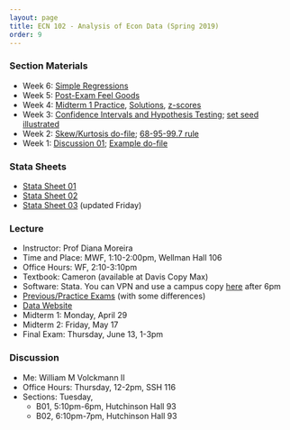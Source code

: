 ```yaml
---
layout: page
title: ECN 102 - Analysis of Econ Data (Spring 2019)
order: 9
---
```


### Section Materials
* Week 6: [Simple Regressions](simpleregressions.pdf)
* Week 5: [Post-Exam Feel Goods](https://youtu.be/nMNLrQW7_pU)
* Week 4: [Midterm 1 Practice](discussion04.pdf), [Solutions](discussion04_answers.pdf), [z-scores](https://www.statisticshowto.datasciencecentral.com/probability-and-statistics/z-score/)
* Week 3: [Confidence Intervals and Hypothesis Testing](CI_htest_pvalue.pdf); [set seed illustrated](setseed.do)
* Week 2: [Skew/Kurtosis do-file](dofile02.do); [68-95-99.7 rule](68-95-997.jpg)
* Week 1: [Discussion 01](discussion01.pdf); [Example do-file](dofile01.do)


### Stata Sheets
* [Stata Sheet 01](stata01.pdf)
* [Stata Sheet 02](stata02.pdf)
* [Stata Sheet 03](stata03.pdf) (updated Friday)


### Lecture
* Instructor: Prof Diana Moreira
* Time and Place: MWF, 1:10-2:00pm, Wellman Hall 106
* Office Hours: WF, 2:10-3:10pm
* Textbook: Cameron (available at Davis Copy Max)
* Software: Stata. You can VPN and use a campus copy [here](https://virtuallab.ucdavis.edu/) after 6pm
* [Previous/Practice Exams](http://cameron.econ.ucdavis.edu/e102/supp102.html) (with some differences)
* [Data Website](http://cameron.econ.ucdavis.edu/ECN102SPRING/AED_DATA.html)
* Midterm 1: Monday, April 29
* Midterm 2: Friday, May 17
* Final Exam: Thursday, June 13, 1-3pm


### Discussion
* Me: William M Volckmann II
* Office Hours: Thursday, 12-2pm, SSH 116
* Sections: Tuesday,
  * B01, 5:10pm-6pm, Hutchinson Hall 93
  * B02, 6:10pm-7pm, Hutchinson Hall 93
